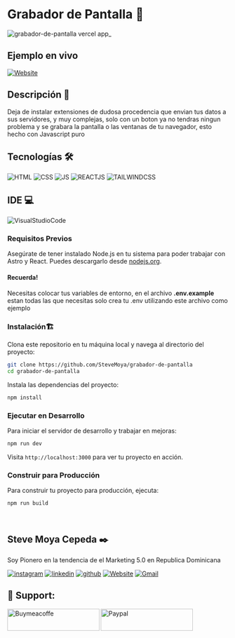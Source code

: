# Grabador de Pantalla 🎥 

![grabador-de-pantalla vercel app_](https://github.com/SteveMoya/grabador-de-pantalla/assets/114698709/01e381a5-eb5d-4944-a834-9ad377324ff9)


## Ejemplo en vivo

[![Website](https://img.shields.io/badge/Vercel-000000?style=for-the-badge&logo=vercel&logoColor=white)](https://grabador-de-pantalla.vercel.app/)


## Descripción 📑

Deja de instalar extensiones de dudosa procedencia que envian tus datos a sus servidores, y muy complejas, solo con un boton ya no tendras ningun problema y se grabara la pantalla o las ventanas de tu navegador, esto hecho con Javascript puro

## Tecnologías 🛠
<!-- Iconos sacados de: https://github.com/hendrasob/badges/blob/master/README.md y https://github.com/alexandresanlim/Badges4-README.md-Profile -->
![HTML](https://img.shields.io/badge/HTML5-E34F26?style=for-the-badge&logo=html5&logoColor=white)
![CSS](https://img.shields.io/badge/CSS3-1572B6?style=for-the-badge&logo=css3&logoColor=white)
![JS](https://img.shields.io/badge/JavaScript-323330?style=for-the-badge&logo=javascript&logoColor=F7DF1E)
![REACTJS](https://img.shields.io/badge/React-20232A?style=for-the-badge&logo=react&logoColor=61DAFB)
![TAILWINDCSS](https://img.shields.io/badge/Tailwind_CSS-38B2AC?style=for-the-badge&logo=tailwind-css&logoColor=white)

## IDE 💻

![VisualStudioCode](https://img.shields.io/badge/VSCode-0078D4?style=for-the-badge&logo=visual%20studio%20code&logoColor=white)


### Requisitos Previos

Asegúrate de tener instalado Node.js en tu sistema para poder trabajar con Astro y React. Puedes descargarlo desde [nodejs.org](https://nodejs.org/).

#### Recuerda!
Necesitas colocar tus variables de entorno, en el archivo **.env.example** estan todas las que necesitas solo crea tu .env utilizando este archivo como ejemplo

### Instalación🏗️

Clona este repositorio en tu máquina local y navega al directorio del proyecto:

```bash
git clone https://github.com/SteveMoya/grabador-de-pantalla
cd grabador-de-pantalla
```

Instala las dependencias del proyecto:

```bash
npm install
```

### Ejecutar en Desarrollo

Para iniciar el servidor de desarrollo y trabajar en mejoras:

```bash
npm run dev
```

Visita `http://localhost:3000` para ver tu proyecto en acción.

### Construir para Producción

Para construir tu proyecto para producción, ejecuta:

```bash
npm run build
```

<br>


## Steve Moya Cepeda ✒️

Soy Pionero en la tendencia de el Marketing 5.0 en Republica Dominicana 

[![instagram](https://img.shields.io/static/v1?label=&message=instagram&color=5B51D8&logo=instagram&logoColor=white&style=for-the-badge)](https://www.instagram.com/steve_moya_cepeda/)
[![linkedin](https://img.shields.io/static/v1?label=&message=linkedin&color=0e76a8&logo=linkedin&logoColor=white&style=for-the-badge)](https://www.linkedin.com/in/steve-moya-cepeda-549469227/)
[![github](https://img.shields.io/static/v1?label=&message=github&color=171515&logo=github&logoColor=white&style=for-the-badge)](https://github.com/SteveMoya)
[![Website](https://img.shields.io/badge/Portafolio-000000?style=for-the-badge&logo=About.me&logoColor=white)](https://stevemoya.me)
[![Gmail](https://img.shields.io/badge/Gmail-D14836?style=for-the-badge&logo=gmail&logoColor=white)](Stevenmc2015@hotmail.com)

<h2 align="left">🎁 Support:</h2>

<p><a href="https://www.buymeacoffee.com/stevemoya"> <img align="left" src="https://cdn.buymeacoffee.com/buttons/v2/default-yellow.png" height="50" width="210" alt="Buymeacoffe" />
  </a>
</p> 
<p>
  <a href="https://paypal.me/Stevemoyacepeda?country.x=DO&locale.x=es_XC"> <img align="left" src="https://img.shields.io/badge/PayPal-00457C?style=for-the-badge&logo=paypal&logoColor=white" height="50" width="210" alt="Paypal" />
  </a>
</p> 
<br>
